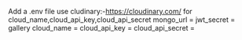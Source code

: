 Add a .env file
use cludinary:-https://cloudinary.com/ for cloud_name,cloud_api_key,cloud_api_secret
mongo_url = 
jwt_secret = gallery
cloud_name = 
cloud_api_key =
cloud_api_secret =
